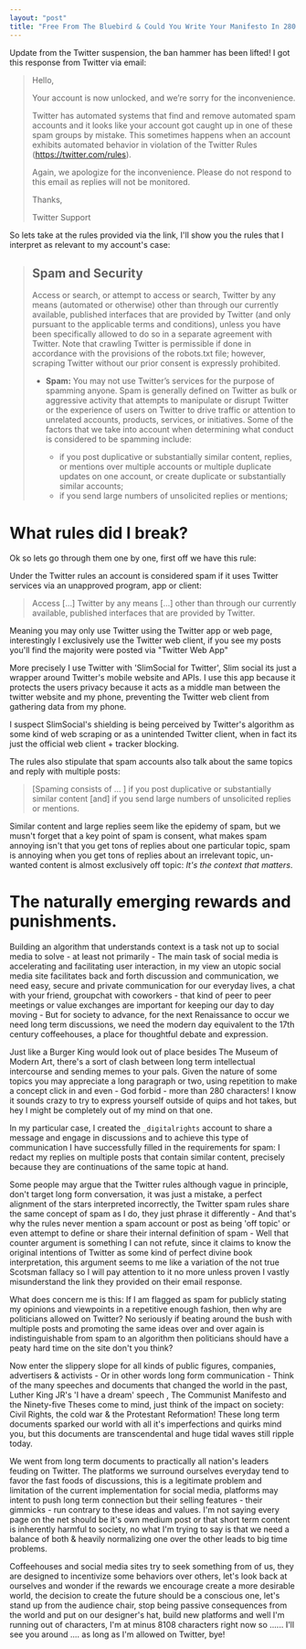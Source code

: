 ```yaml
---
layout: "post"
title: "Free From The Bluebird & Could You Write Your Manifesto In 280 Characters?"
---
```


Update from the Twitter suspension, the ban hammer has been lifted! I got this response from Twitter via email:

> Hello,
> 
> Your account is now unlocked, and we’re sorry for the inconvenience.
> 
> Twitter has automated systems that find and remove automated spam accounts and it looks like your account got caught up in one of these spam groups by mistake. This sometimes happens when an account exhibits automated behavior in violation of the Twitter Rules (https://twitter.com/rules).
> 
> Again, we apologize for the inconvenience. Please do not respond to this email as replies will not be monitored.
> 
> Thanks,
> 
> Twitter Support

So lets take at the rules provided via the link, I'll show you the rules that I interpret as relevant to my account's case:

> ## Spam and Security
> Access or search, or attempt to access or search, Twitter by any means (automated or otherwise) other than through our currently available, published interfaces that are provided by Twitter (and only pursuant to the applicable terms and conditions), unless you have been specifically allowed to do so in a separate agreement with Twitter. Note that crawling Twitter is permissible if done in accordance with the provisions of the robots.txt file; however, scraping Twitter without our prior consent is expressly prohibited.
> * **Spam:** You may not use Twitter’s services for the purpose of spamming anyone. Spam is generally defined on Twitter as bulk or aggressive activity that attempts to manipulate or disrupt Twitter or the experience of users on Twitter to drive traffic or attention to unrelated accounts, products, services, or initiatives. Some of the factors that we take into account when determining what conduct is considered to be spamming include:
> 
>	* if you post duplicative or substantially similar content, replies, or mentions over multiple accounts or multiple duplicate updates on one account, or create duplicate or substantially similar accounts;
> 	* if you send large numbers of unsolicited replies or mentions;


# What rules did I break?

Ok so lets go through them one by one, first off we have this rule:

Under the Twitter rules an account is considered spam if it uses Twitter services via an unapproved program, app or client:

> Access [...] Twitter by any means [...] other than through our currently available, published interfaces that are provided by Twitter.

Meaning you may only use Twitter using the Twitter app or web page, interestingly I exclusively use the Twitter web client, if you see my posts you'll find the majority were posted via "Twitter Web App"

More precisely I use Twitter with 'SlimSocial for Twitter', Slim social its just a wrapper around Twitter's mobile website and APIs. I use this app because it protects the users privacy because it acts as a middle man between the twitter website and my phone, preventing the Twitter web client from gathering data from my phone.

I suspect SlimSocial's shielding is being perceived by Twitter's algorithm as some kind of web scraping or as a unintended Twitter client, when in fact its just the official web client + tracker blocking.

The rules also stipulate that spam accounts also talk about the same topics and reply with multiple posts:

> [Spaming consists of ... ] if you post duplicative or substantially similar content [and] if you send large numbers of unsolicited replies or mentions.

Similar content and large replies seem like the epidemy of spam, but we musn't forget that a key point of spam is consent, what makes spam annoying isn't that you get tons of replies about one particular topic, spam is annoying when you get tons of replies about an irrelevant topic, un-wanted content is almost exclusively off topic: _It's the context that matters_.

# The naturally emerging rewards and punishments.

Building an algorithm that understands context is a task not up to social media to solve - at least not primarily - The main task of social media is accelerating and facilitating user interaction, in my view an utopic social media site facilitates back and forth discussion and communication, we need easy, secure and private communication for our everyday lives, a chat with your friend, groupchat with coworkers - that kind of peer to peer meetings or value exchanges are important for keeping our day to day moving - But for society to advance, for the next Renaissance to occur we need long term discussions, we need the modern day equivalent to the 17th century coffeehouses, a place for thoughtful debate and expression.

Just like a Burger King would look out of place besides The Museum of Modern Art, there's a sort of clash  between long term intellectual intercourse and sending memes to your pals. Given the nature of some topics you may appreciate a long paragraph or two, using repetition to make a concept click in and even - God forbid -  more than 280 characters! I know it sounds crazy to try to express yourself outside of quips and hot takes, but hey I might be completely out of my mind on that one.

In my particular case, I created the `_digitalrights` account to share a message and engage in discussions and to achieve this type of communication I have successfully filled in the requirements for spam: I redact my replies on multiple posts that contain similar content, precisely because they are continuations of the same topic at hand.

Some people may argue that the Twitter rules although vague in principle, don't target long form conversation, it was just a mistake, a perfect alignment of the stars interpreted incorrectly, the Twitter spam rules share the same concept of spam as I do, they just phrase it differently - And that's why the rules never mention a spam account or post as being 'off topic' or even attempt to define or share their internal definition of spam - Well that counter argument is something I can not refute, since it claims to know the original intentions of Twitter as some kind of perfect divine book interpretation, this argument seems to me like a variation of the not true Scotsman fallacy so I will pay attention to it no more unless proven I vastly misunderstand the link they provided on their email response.

What does concern me is this: If I am flagged as spam for publicly stating my opinions and viewpoints in a repetitive enough fashion, then why are politicians allowed on Twitter? No seriously if beating around the bush with multiple posts and promoting the same ideas over and over again is indistinguishable from spam to an algorithm then politicians should have a peaty hard time on the site don't you think?

Now enter the slippery slope for all kinds of public figures, companies, advertisers & activists - Or in other words long form communication - Think of the many speeches and documents that changed the world in the past, Luther King JR's 'I have a dream' speech , The Communist Manifesto and the Ninety-five Theses come to mind, just think of the impact on society: Civil Rights, the cold war & the Protestant Reformation! These long term documents sparked our world with all it's imperfections and quirks mind you, but this documents are transcendental and huge tidal waves still ripple today.

We went from long term documents to practically all nation's leaders feuding on Twitter. The platforms we surround ourselves everyday tend to favor the fast foods of discussions, this is a legitimate problem and limitation of the current implementation for social media, platforms may intent to push long term connection but their selling features - their gimmicks - run contrary to these ideas and values. I'm not saying every page on the net should be it's own medium post or that short term content is inherently harmful to society, no what I'm trying to say is that we need a balance of both & heavily normalizing one over the other leads to big time problems.

Coffeehouses and social media sites try to seek something from of us, they are designed to incentivize some behaviors over others, let's look back at ourselves and wonder if the rewards we encourage create a more desirable world, the decision to create the future should be a conscious one, let's stand up from the audience chair, stop being passive consequences from the world and put on our designer's hat, build new platforms and well I'm running out of characters, I'm at minus 8108 characters right now so ...... I'll see you around .... as long as I'm allowed on Twitter, bye!